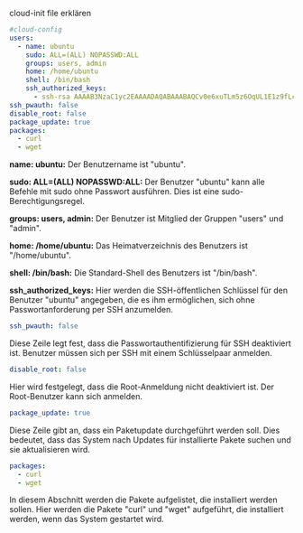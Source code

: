 cloud-init file erklären

``` yaml
#cloud-config
users:
  - name: ubuntu
    sudo: ALL=(ALL) NOPASSWD:ALL
    groups: users, admin
    home: /home/ubuntu
    shell: /bin/bash
    ssh_authorized_keys:
      - ssh-rsa AAAAB3NzaC1yc2EAAAADAQABAAABAQCv0e6xuTLm5z6OqUL1E1z9fLc1ii6XZ1MAbKf1jthumJtA+MfTAAkXTxjNCwlBw9uvC8OExImH+WiNp1j/WI1eMVIn9Ee9cTVlQMKQucBRJQimcWR+rRICvzDobYv+y3En546xbWeVvbC0JbmLpB9UE/tGJ2KljTSCBp0k+Ki3xcDmkVA0nLz+oYFEtH6WDpJRHr8gJlwesf0Tf6iUGVpJzUIIyWlV1yBrRWVT4+Zao3bqmRVhgNOaBjuP1mzL1pwn1ZvLwD0bMEPMjQG9ynClygYrSXlWUQOdmO/oGlQx9nMdN5e24bQu/COLNvufVHBGhBnHJs48+BehwSjxDtEh imported-openssh-key
ssh_pwauth: false
disable_root: false 
package_update: true
packages:
  - curl 
  - wget 

```

**name: ubuntu:** Der Benutzername ist "ubuntu".

**sudo: ALL=(ALL) NOPASSWD:ALL:** Der Benutzer "ubuntu" kann alle Befehle mit sudo ohne Passwort ausführen. Dies ist eine sudo-Berechtigungsregel.

**groups: users, admin:** Der Benutzer ist Mitglied der Gruppen "users" und "admin".

**home: /home/ubuntu:** Das Heimatverzeichnis des Benutzers ist "/home/ubuntu".

**shell: /bin/bash:** Die Standard-Shell des Benutzers ist "/bin/bash".

**ssh_authorized_keys:** Hier werden die SSH-öffentlichen Schlüssel für den Benutzer "ubuntu" angegeben, die es ihm ermöglichen, sich ohne Passwortanforderung per SSH anzumelden.

``` yaml
ssh_pwauth: false
```
Diese Zeile legt fest, dass die Passwortauthentifizierung für SSH deaktiviert ist. Benutzer müssen sich per SSH mit einem Schlüsselpaar anmelden.

``` yaml
disable_root: false
```
Hier wird festgelegt, dass die Root-Anmeldung nicht deaktiviert ist. Der Root-Benutzer kann sich anmelden.


``` yaml
package_update: true
```
Diese Zeile gibt an, dass ein Paketupdate durchgeführt werden soll. Dies bedeutet, dass das System nach Updates für installierte Pakete suchen und sie aktualisieren wird.


``` yaml
packages:
  - curl
  - wget
```
In diesem Abschnitt werden die Pakete aufgelistet, die installiert werden sollen. Hier werden die Pakete "curl" und "wget" aufgeführt, die installiert werden, wenn das System gestartet wird.
